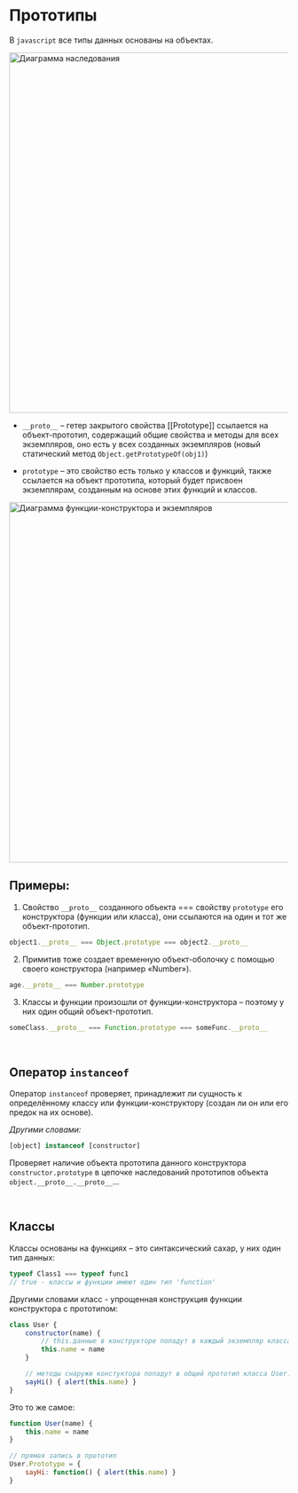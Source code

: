 # Прототипы

В `javascript` все типы данных основаны на объектах.

<img width="650" alt="Диаграмма наследования" title="Диаграмма наследования" src="https://github.com/BR-NZ/synopsis/assets/24506129/390c56c8-a432-45cb-ba50-3e88ecc541a6">

* `__proto__` – гетер закрытого свойства [[Prototype]] ссылается на объект-прототип, содержащий общие свойства и методы для всех экземпляров, оно есть у всех созданных экземпляров (новый статический метод `Object.getPrototypeOf(obj1)`)

* `prototype` – это свойство есть только у классов и функций, также ссылается на объект прототипа, который будет присвоен экземплярам, созданным на основе этих функций и классов.

<img width="650" alt="Диаграмма функции-конструктора и экземпляров" title="Диаграмма функции-конструктора и экземпляров" src="https://github.com/BR-NZ/synopsis/assets/24506129/c338645d-e15e-4cdd-b880-2e9a37c10fb4">

<br>

## Примеры:
1.	Свойство `__proto__` созданного объекта === свойству `prototype` его конструктора (функции или класса), они ссылаются на один и тот же объект-прототип.
```javascript
object1.__proto__ === Object.prototype === object2.__proto__
```
2.	Примитив тоже создает временную объект-оболочку с помощью своего конструктора (например «Number»). 
```javascript
age.__proto__ === Number.prototype
```
3.	Классы и функции произошли от функции-конструктора – поэтому у них один общий объект-прототип.
```javascript
someClass.__proto__ === Function.prototype === someFunc.__proto__
```

<br>

## Оператор `instanceof`
Оператор `instanceof` проверяет, принадлежит ли сущность к определённому классу или функции-конструктору (создан ли он или его предок на их основе). 

_Другими словами:_  
```javascript
[object] instanceof [constructor]
```

Проверяет наличие объекта прототипа данного конструктора `constructor.prototype` в цепочке наследований прототипов объекта `object.__proto__.__proto__`...

<br>

## Классы
Классы основаны на функциях – это синтаксический сахар, у них один тип данных:  
```javascript
typeof Class1 === typeof func1
// true - классы и функции имеют один тип 'function'
```

Другими словами класс - упрощенная конструкция функции конструктора с прототипом:  
```javascript
class User {
	constructor(name) {
		// this.данные в конструкторе попадут в каждый экземпляр класса new User()
		this.name = name
	}

	// методы снаружи констуктора попадут в общий прототип класса User.Prototype
	sayHi() { alert(this.name) }
}
```

Это то же самое:  
```javascript
function User(name) {
	this.name = name
}

// прямая запись в прототип
User.Prototype = {
	sayHi: function() { alert(this.name) }
}
```
